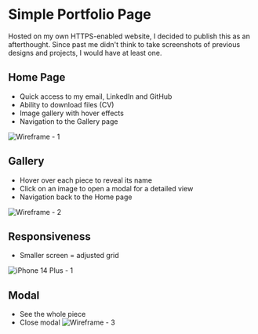 # Simple Portfolio Page

Hosted on my own HTTPS-enabled website, I decided to publish this as an afterthought. Since past me didn't think to take screenshots of previous designs and projects, I would have at least one.

## Home Page
- Quick access to my email, LinkedIn and GitHub
- Ability to download files (CV)
- Image gallery with hover effects
- Navigation to the Gallery page
  
![Wireframe - 1](https://github.com/Plufin/Simple-Portfolio-Page/assets/118924716/3c0d8014-525c-4830-a861-3b25c6f5d221)



## Gallery
- Hover over each piece to reveal its name
- Click on an image to open a modal for a detailed view
- Navigation back to the Home page

![Wireframe - 2](https://github.com/Plufin/Simple-Portfolio-Page/assets/118924716/8cb3af7c-6177-4e3a-9013-8e2db62ce133)


## Responsiveness
- Smaller screen = adjusted grid

![iPhone 14 Plus - 1](https://github.com/Plufin/Simple-Portfolio-Page/assets/118924716/fa7c6498-4bf7-4a87-a141-304df4366129)


## Modal
- See the whole piece
- Close modal
![Wireframe - 3](https://github.com/Plufin/Simple-Portfolio-Page/assets/118924716/1f6e8cb5-b5c1-42dd-8042-8aef53ac5aa4)
